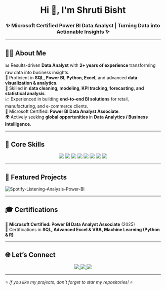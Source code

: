 <!-- Header -->
<h1 align="center">Hi 👋, I'm Shruti Bisht</h1>
<h3 align="center">✨ Microsoft Certified Power BI Data Analyst | Turning Data into Actionable Insights ✨</h3>

---

## 👩‍💻 About Me  
📊 Results-driven **Data Analyst** with **2+ years of experience** transforming raw data into business insights.  
🔎 Proficient in **SQL, Power BI, Python, Excel**, and advanced **data visualization & analytics**.  
🎯 Skilled in **data cleaning, modeling, KPI tracking, forecasting, and statistical analysis**.  
📈 Experienced in building **end-to-end BI solutions** for retail, manufacturing, and e-commerce clients.  
🏅 Microsoft Certified: **Power BI Data Analyst Associate**.  
🌍 Actively seeking **global opportunities** in **Data Analytics / Business Intelligence**.  

---

## 🚀 Core Skills  
<p align="center">
  <!-- Data Analysis & Visualization -->
  <img src="https://img.shields.io/badge/Power%20BI-F2C811?style=for-the-badge&logo=powerbi&logoColor=black"/>
  <img src="https://img.shields.io/badge/Tableau-E97627?style=for-the-badge&logo=tableau&logoColor=white"/>
  <img src="https://img.shields.io/badge/Excel-217346?style=for-the-badge&logo=microsoftexcel&logoColor=white"/>
  
  <!-- Programming & DB -->
  <img src="https://img.shields.io/badge/SQL-336791?style=for-the-badge&logo=postgresql&logoColor=white"/>
  <img src="https://img.shields.io/badge/Python-3776AB?style=for-the-badge&logo=python&logoColor=white"/>
  <img src="https://img.shields.io/badge/DAX-ffcc00?style=for-the-badge&logo=powerbi&logoColor=black"/>
  
  <!-- Databases & ETL -->
  <img src="https://img.shields.io/badge/Azure%20Data%20Factory-0089D6?style=for-the-badge&logo=microsoftazure&logoColor=white"/>
  <img src="https://img.shields.io/badge/Databricks-FF3621?style=for-the-badge&logo=databricks&logoColor=white"/>
</p>

---

## 📂 Featured Projects  
![**Spotify-Listening-Analysis-Power-BI**](https://github.com/ShrutiBisht30/Spotify-Listening-Analysis-Power-BI-)

---

## 🎓 Certifications  

📜 **Microsoft Certified: Power BI Data Analyst Associate** (2025)  
📜 Certifications in **SQL, Advanced Excel & VBA, Machine Learning (Python & R)**  

---

## 🌐 Let’s Connect  
<p align="center">
  <a href="https://www.linkedin.com/in/shruti-b-0787031a1?lipi=urn%3Ali%3Apage%3Ad_flagship3_profile_view_base_contact_details%3BvJea1wZCQaSIDEG3zvrGxg%3D%3D" target="_blank">
    <img src="https://img.shields.io/badge/LinkedIn-0A66C2?style=for-the-badge&logo=linkedin&logoColor=white"/>
  </a>
  <a href="mailto:shrutibisht856@gmail.com">
    <img src="https://img.shields.io/badge/Email-D14836?style=for-the-badge&logo=gmail&logoColor=white"/>
  </a>
  <a href="https://github.com/ShrutiBisht30">
    <img src="https://img.shields.io/badge/GitHub-181717?style=for-the-badge&logo=github&logoColor=white"/>
  </a>
</p>

---

⭐️ *If you like my projects, don’t forget to star my repositories!* ⭐️  
